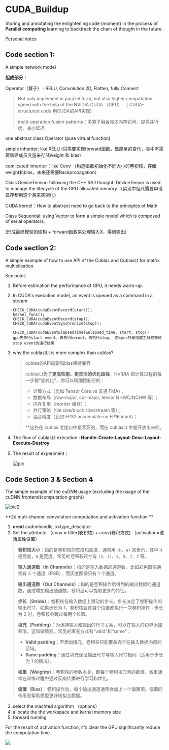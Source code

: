 # CUDA_Buildup



 Storing and annotating the enlightening code (moment) in the process of **Parallel computing**  learning to backtrack the chain of thought in the future.

[Personal notes](https://www.yuque.com/g/hangtaili/dgelan/rsbgr0610q24gur1/collaborator/join?token=s6HcOiIqymvvLq8k&source=doc_collaborator%23%20%E3%80%8A%E5%B9%B6%E8%A1%8C%E8%AE%A1%E7%AE%97%E3%80%8B)




## Code section 1: 

A simple network model

**组成部分**：

Operator（算子） : RELU, Convolution 2D, Flatten, fully Connect 

> Not only implement in parallel form, but also higher computation speed with the help of the NVIDIA CUDA （GPU）     （ CUDA-structured code 用CUDA的API实现)
>
> multi-operation fusion patterns：多算子融合减少内存访问、提高并行度、减小延迟

one abstract class Operator (pure virtual function)

simple inheritor: like RELU (只需要实现forward函数，做简单的变化，类中不需要新建成员变量来存储weight 和 bias)

comlicated inheritor：like Conv （构造函数初始化不同大小的卷积核，存储weight和bias，未来还需要Backpropagation）



Class DeviceTensor: following the C++ RAII thought, DeviceTensor is used to manage the lifecycle of the GPU allocated memory （实现中但凡需要申请显存都用这个类来实例化）



CUDA kernel：How to abstract need to go back to the principles of Math



Class Sequential:  using Vector to form a simple model which is composed of serial operators.

(形成最终模型的结构 + forward函数来处理输入X，得到输出)



## Code section 2:

A simple example of how to use API of the Cublas and CublasLt for matrix multiplication.



Key point:

1. Before estimation the performance of GPU, it needs warm-up.

2. In CUDA's execution model, an event is queued as a command in a stream

   ```
   CHECK_CUDA(cudaEventRecord(start));
   kernel_func();
   CHECK_CUDA(cudaEventRecord(stop));
   CHECK_CUDA(cudaEventSynchronize(stop));
       
   CHECK_CUDA(cudaEventElapsedTime(&elapsed_time, start, stop))
   gpu先执行start event，再执行kernel，再执行stop， 而sync只是阻塞主线程等待stop event的运行结束

3. why the cublastLt is more complex than cublas?

   > cublas的API需要和blas保持兼容
   >
   > cublasLt**为了更高性能、更灵活的优化路径**，NVIDIA 把计算过程的每一步都“显式化”，你可以精细控制它的：
   >
   > - 计算方式（比如 Tensor Core vs 普通 FMA）；
   > - 数据布局（row-major, col-major, tensor NHWC/NCHW 等）；
   > - 内存复用（reorder 缓存）；
   > - 并行策略（tile size/block size/stream 等）；
   > - 混合精度（比如 FP32 accumulate on FP16 input）；
   >
   > **这些在 cublas 老接口中是写死的，而在 cublasLt 中是开放出来的。

   

4. The flow of  cublasLt execution : **Handle-Create-Layout-Desc-Layout-Execute-Destroy**

5. The result of experiment：

   ![pic](./pic/pic1.png)

## Code Section 3 & Section 4

The simple example of the cuDNN usage (excluding the usage of the cuDNN frontend(computation graph))

![pic2](./pic/pic2.png)

**2d muti-channel convolution computation  and activation function **

1. **creat** cudnnhandle, xxtype_desciptor
2. Set the attribute  （conv = filter(卷积核) + conv(卷积方式)     （activation=激活属性设置）

> **卷积核大小**：指的是卷积核的宽度和高度，通常用 `(H, W)` 来表示，其中 `H` 是高度，`W` 是宽度。常见的卷积核尺寸有 `(3, 3)`、`5, 5`、`7, 7` 等。
>
> **输入通道数（In Channels）**：指的是输入数据的通道数，比如彩色图像通常有 3 个通道（RGB），而灰度图像只有 1 个通道。
>
> **输出通道数（Out Channels）**：指的是卷积操作后得到的输出数据的通道数。通过增加输出通道数，卷积层可以提取更多的特征。
>
> **步长（Stride）**：卷积核在输入数据上滑动的步长。步长决定了卷积操作的输出尺寸，如果步长为 1，卷积核会在每个位置都执行一次卷积操作；步长为 2 时，卷积核会跳过每两个位置。
>
> **填充（Padding）**：为保持输入和输出的尺寸关系，可以在输入的边界添加零值，这叫做填充。常见的填充方式有“valid”和“same”：
>
> - **Valid padding**：不添加填充，卷积核只能覆盖完全在输入数据内部的区域。
> - **Same padding**：通过填充保证输出尺寸与输入尺寸相同（适用于步长为 1 的情况）。
>
> **权重（Weights）**：卷积核的参数本身，即每个卷积核元素的数值。权重通常在训练过程中通过反向传播进行学习和优化。
>
> **偏置（Bias）**：卷积操作后，每个输出通道通常会加上一个偏置项。偏置的作用是帮助模型更好地拟合数据。

3. select the machted algorithm （options）
4. allocate the the workspace and kernel memory size
5. forward running



For the result of activation function, it's clear the GPU significantly reduce the computation time.

![](./pic/pic3.png)
